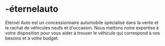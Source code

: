 # -éternelauto
Éternel Auto est un concessionnaire automobile spécialisé dans la vente et le rachat de véhicules neufs et d'occasion. Nous mettons notre expertise à votre disposition pour vous aider à trouver le véhicule qui correspond à vos besoins et à votre budget.
